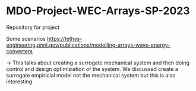 # MDO-Project-WEC-Arrays-SP-2023

Repository for project

Some scenarios 
https://tethys-engineering.pnnl.gov/publications/modelling-arrays-wave-energy-converters

-> This talks about creating a surrogate mechanical system and then doing control and design optimiziation of the system. We discussed create a surrogate empiricial model not the mechanical system but this is also interesting
